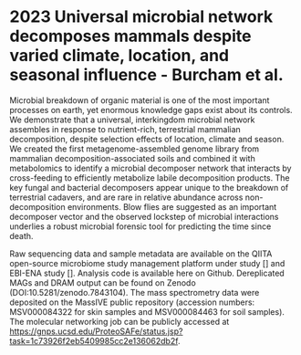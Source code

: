 # 2023 Universal microbial network decomposes mammals despite varied climate, location, and seasonal influence - Burcham et al.
Microbial breakdown of organic material is one of the most important processes on earth, yet enormous knowledge gaps exist about its controls. We demonstrate that a universal, interkingdom microbial network assembles in response to nutrient-rich, terrestrial mammalian decomposition, despite selection effects of location, climate and season. We created the first metagenome-assembled genome library from mammalian decomposition-associated soils and combined it with metabolomics to identify a microbial decomposer network that interacts by cross-feeding to efficiently metabolize labile decomposition products. The key fungal and bacterial decomposers appear unique to the breakdown of terrestrial cadavers, and are rare in relative abundance across non-decomposition environments. Blow flies are suggested as an important decomposer vector and the observed lockstep of microbial interactions underlies a robust microbial forensic tool for predicting the time since death. 

Raw sequencing data and sample metadata are available on the QIITA open-source microbiome study management platform under study [] and EBI-ENA study []. Analysis code is available here on Github.  Dereplicated MAGs and DRAM output can be found on Zenodo (DOI:10.5281/zenodo.7843104). The mass spectrometry data were deposited on the MassIVE public repository (accession numbers: MSV000084322 for skin samples and MSV000084463 for soil samples). The molecular networking job can be publicly accessed at https://gnps.ucsd.edu/ProteoSAFe/status.jsp?task=1c73926f2eb5409985cc2e136062db2f.
